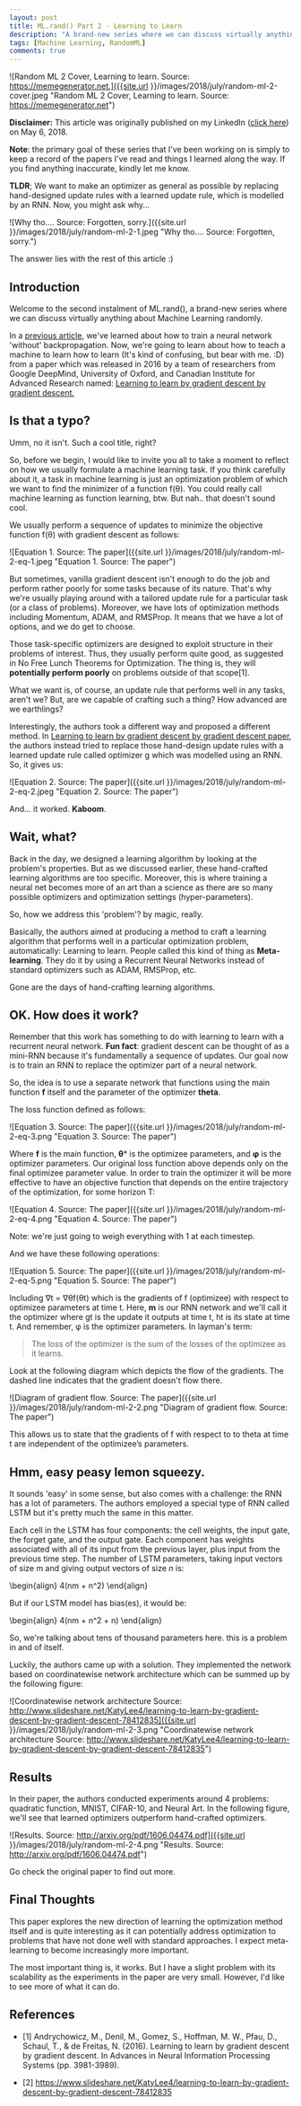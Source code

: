 ```yaml
---
layout: post
title: ML.rand() Part 2 - Learning to Learn
description: "A brand-new series where we can discuss virtually anything about Machine Learning, randomly."
tags: [Machine Learning, RandomML]
comments: true
---
```


![Random ML 2 Cover, Learning to learn. Source: https://memegenerator.net.]({{site.url }}/images/2018/july/random-ml-2-cover.jpeg "Random ML 2 Cover, Learning to learn. Source: https://memegenerator.net")

**Disclaimer:** This article was originally published on my LinkedIn ([click here](https://www.linkedin.com/pulse/mlrand-2-learning-learn-febi-agil-ifdillah/)) on May 6, 2018.

**Note**: the primary goal of these series that I've been working on is simply to keep a record of the papers I've read and things I learned along the way. If you find anything inaccurate, kindly let me know.

**TLDR**; We want to make an optimizer as general as possible by replacing hand-designed update rules with a learned update rule, which is modelled by an RNN. Now, you might ask why...

![Why tho.... Source: Forgotten, sorry.]({{site.url }}/images/2018/july/random-ml-2-1.jpeg "Why tho.... Source: Forgotten, sorry.")

The answer lies with the rest of this article :)

## Introduction

Welcome to the second instalment of ML.rand(), a brand-new series where we can discuss virtually anything about Machine Learning randomly.

In a [previous article](http://febiagil.me/blog/2018/07/18/random-ml-1-synthetic-gradients-decoupled-neural-interfaces/), we've learned about how to train a neural network 'without' backpropagation. Now, we're going to learn about how to teach a machine to learn how to learn (It's kind of confusing, but bear with me. :D) from a paper which was released in 2016 by a team of researchers from Google DeepMind, University of Oxford, and Canadian Institute for Advanced Research named: [Learning to learn by gradient descent by gradient descent.](https://arxiv.org/pdf/1606.04474.pdf)

## Is that a typo?

Umm, no it isn't. Such a cool title, right?

So, before we begin, I would like to invite you all to take a moment to reflect on how we usually formulate a machine learning task. If you think carefully about it, a task in machine learning is just an optimization problem of which we want to find the minimizer of a function f(θ). You could really call machine learning as function learning, btw. But nah.. that doesn't sound cool.

We usually perform a sequence of updates to minimize the objective function f(θ) with gradient descent as follows:

![Equation 1. Source: The paper]({{site.url }}/images/2018/july/random-ml-2-eq-1.jpeg "Equation 1. Source: The paper")

But sometimes, vanilla gradient descent isn't enough to do the job and perform rather poorly for some tasks because of its nature. That's why we're usually playing around with a tailored update rule for a particular task (or a class of problems). Moreover, we have lots of optimization methods including Momentum, ADAM, and RMSProp. It means that we have a lot of options, and we do get to choose.

Those task-specific optimizers are designed to exploit structure in their problems of interest. Thus, they usually perform quite good, as suggested in No Free Lunch Theorems for Optimization. The thing is, they will **potentially perform poorly** on problems outside of that scope[1].

What we want is, of course, an update rule that performs well in any tasks, aren't we? But, are we capable of crafting such a thing? How advanced are we earthlings?

Interestingly, the authors took a different way and proposed a different method. In [Learning to learn by gradient descent by gradient descent paper](https://arxiv.org/pdf/1606.04474.pdf), the authors instead tried to replace those hand-design update rules with a learned update rule called optimizer g which was modelled using an RNN. So, it gives us:

![Equation 2. Source: The paper]({{site.url }}/images/2018/july/random-ml-2-eq-2.jpeg "Equation 2. Source: The paper")

And... it worked. **Kaboom**.

## Wait, what?

Back in the day, we designed a learning algorithm by looking at the problem's properties. But as we discussed earlier, these hand-crafted learning algorithms are too specific. Moreover, this is where training a neural net becomes more of an art than a science as there are so many possible optimizers and optimization settings (hyper-parameters).

So, how we address this 'problem'? by magic, really.

Basically, the authors aimed at producing a method to craft a learning algorithm that performs well in a particular optimization problem, automatically: Learning to learn. People called this kind of thing as **Meta-learning**. They do it by using a Recurrent Neural Networks instead of standard optimizers such as ADAM, RMSProp, etc.

Gone are the days of hand-crafting learning algorithms.

## OK. How does it work?

Remember that this work has something to do with learning to learn with a recurrent neural network. **Fun fact**: gradient descent can be thought of as a mini-RNN because it's fundamentally a sequence of updates. Our goal now is to train an RNN to replace the optimizer part of a neural network.

So, the idea is to use a separate network that functions using the main function **f** itself and the parameter of the optimizer **theta**.

The loss function defined as follows:

![Equation 3. Source: The paper]({{site.url }}/images/2018/july/random-ml-2-eq-3.png "Equation 3. Source: The paper")

Where **f** is the main function, **θ*** is the optimizee parameters, and **φ** is the optimizer parameters. Our original loss function above depends only on the final optimizee parameter value. In order to train the optimizer it will be more effective to have an objective function that depends on the entire trajectory of the optimization, for some horizon T:

![Equation 4. Source: The paper]({{site.url }}/images/2018/july/random-ml-2-eq-4.png "Equation 4. Source: The paper")

Note: we're just going to weigh everything with 1 at each timestep.

And we have these following operations:

![Equation 5. Source: The paper]({{site.url }}/images/2018/july/random-ml-2-eq-5.png "Equation 5. Source: The paper")

Including ∇t = ∇θf(θt) which is the gradients of f (optimizee) with respect to optimizee parameters at time t. Here, **m** is our RNN network and we'll call it the optimizer where gt is the update it outputs at time t, ht is its state at time t. And remember, φ is the optimizer parameters. In layman's term:

> The loss of the optimizer is the sum of the losses of the optimizee as it learns.

Look at the following diagram which depicts the flow of the gradients. The dashed line indicates that the gradient doesn't flow there.

![Diagram of gradient flow. Source: The paper]({{site.url }}/images/2018/july/random-ml-2-2.png "Diagram of gradient flow. Source: The paper")

This allows us to state that the gradients of f with respect to to theta at time t are independent of the optimizee’s parameters.

## Hmm, easy peasy lemon squeezy.

It sounds 'easy' in some sense, but also comes with a challenge: the RNN has a lot of parameters. The authors employed a special type of RNN called LSTM but it's pretty much the same in this matter.

Each cell in the LSTM has four components: the cell weights, the input gate, the forget gate, and the output gate. Each component has weights associated with all of its input from the previous layer, plus input from the previous time step. The number of LSTM parameters, taking input vectors of size m and giving output vectors of size *n* is:

\begin{align}
4(nm + n^2)
\end{align}

But if our LSTM model has bias(es), it would be:

\begin{align}
4(nm + n^2 + n)
\end{align}

So, we're talking about tens of thousand parameters here. this is a problem in and of itself.

Luckily, the authors came up with a solution. They implemented the network based on coordinatewise network architecture which can be summed up by the following figure:

![Coordinatewise network architecture Source: http://www.slideshare.net/KatyLee4/learning-to-learn-by-gradient-descent-by-gradient-descent-78412835]({{site.url }}/images/2018/july/random-ml-2-3.png "Coordinatewise network architecture Source: http://www.slideshare.net/KatyLee4/learning-to-learn-by-gradient-descent-by-gradient-descent-78412835")

## Results

In their paper, the authors conducted experiments around 4 problems: quadratic function, MNIST, CIFAR-10, and Neural Art. In the following figure, we'll see that learned optimizers outperform hand-crafted optimizers.

![Results. Source: http://arxiv.org/pdf/1606.04474.pdf]({{site.url }}/images/2018/july/random-ml-2-4.png "Results. Source: http://arxiv.org/pdf/1606.04474.pdf")

Go check the original paper to find out more.

## Final Thoughts

This paper explores the new direction of learning the optimization method itself and is quite interesting as it can potentially address optimization to problems that have not done well with standard approaches. I expect meta-learning to become increasingly more important.

The most important thing is, it works. But I have a slight problem with its scalability as the experiments in the paper are very small. However, I'd like to see more of what it can do.

## References
* [1] Andrychowicz, M., Denil, M., Gomez, S., Hoffman, M. W., Pfau, D., Schaul, T., & de Freitas, N. (2016). Learning to learn by gradient descent by gradient descent. In Advances in Neural Information Processing Systems (pp. 3981-3989).

* [2] https://www.slideshare.net/KatyLee4/learning-to-learn-by-gradient-descent-by-gradient-descent-78412835